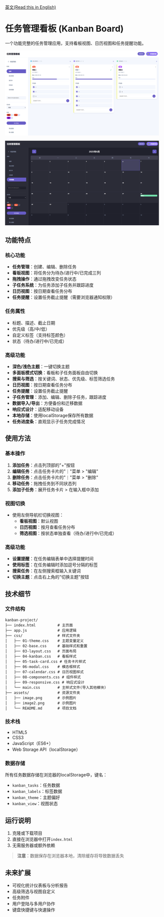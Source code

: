[英文(Read this in English)](README.md)
# 任务管理看板 (Kanban Board)

一个功能完整的任务管理应用，支持看板视图、日历视图和任务提醒功能。

![Kanban Board 截图](/assets/image.png) 

![Kanban Board 截图](/assets/image2.png)

## 功能特点

### 核心功能

- **任务管理**：创建、编辑、删除任务
- **看板视图**：将任务分为待办/进行中/已完成三列
- **拖拽操作**：通过拖拽改变任务状态
- **子任务系统**：为任务添加子任务并跟踪进度
- **日历视图**：按日期查看任务分布
- **任务提醒**：设置任务截止提醒（需要浏览器通知权限）

### 任务属性

- 标题、描述、截止日期
- 优先级（高/中/低）
- 自定义标签（支持标签颜色）
- 状态（待办/进行中/已完成）

### 高级功能

- **深色/浅色主题**：一键切换主题
- **多面板模式切换**：看板和子任务面板自由切换
- **搜索与筛选**：按关键词、状态、优先级、标签筛选任务
- **日历视图**：按日期查看任务分布
- **任务提醒**：设置任务截止提醒
- **子任务管理**：添加、编辑、删除子任务，跟踪进度
- **数据导入/导出**：方便备份和迁移数据
- **响应式设计**：适配移动设备
- **本地存储**：使用localStorage保存所有数据
- **任务进度条**：直观显示子任务完成情况

## 使用方法

### 基本操作

1. **添加任务**：点击列顶部的"+"按钮
2. **编辑任务**：点击任务卡片的"⋮"菜单 > "编辑"
3. **删除任务**：点击任务卡片的"⋮"菜单 > "删除"
4. **移动任务**：拖拽任务到不同状态列
5. **添加子任务**：展开任务卡片 > 在输入框中添加

### 视图切换

- 使用左侧导航栏切换视图：
  - **看板视图**：默认视图
  - **日历视图**：按月查看任务分布
  - **筛选视图**：按状态单独查看（待办/进行中/已完成）

### 高级功能

- **设置提醒**：在任务编辑表单中选择提醒时间
- **使用标签**：在任务编辑时添加逗号分隔的标签
- **搜索任务**：在左侧搜索框输入关键词
- **切换主题**：点击右上角的"切换主题"按钮

## 技术细节

### 文件结构
```
kanban-project/
├── index.html          # 主页面
├── app.js              # 应用逻辑
├── css/                # 样式文件夹
│   ├── 01-theme.css    # 主题变量定义
│   ├── 02-base.css     # 基础样式和重置
│   ├── 03-layout.css   # 页面布局
│   ├── 04-kanban.css   # 看板样式
│   ├── 05-task-card.css # 任务卡片样式
│   ├── 06-modal.css    # 模态框样式
│   ├── 07-calendar.css # 日历视图样式
│   ├── 08-components.css # 组件样式
│   ├── 09-responsive.css # 响应式设计
│   └── main.css        # 主样式文件(导入其他模块)
├── assets/             # 资源文件夹
│   ├── image.png       # 示例图片
│   ├── image2.png      # 示例图片
│   └── README.md       # 项目文档
```

### 技术栈

- HTML5
- CSS3
- JavaScript（ES6+）
- Web Storage API（localStorage）

### 数据存储

所有任务数据存储在浏览器的localStorage中，键名：

- `kanban_tasks`：任务数据
- `kanban_labels`：标签数据
- `kanban_theme`：主题偏好
- `kanban_view`：视图状态

## 运行说明

1. 克隆或下载项目
2. 直接在浏览器中打开`index.html`
3. 无需服务器或额外依赖

> **注意**：数据保存在浏览器本地，清除缓存将导致数据丢失

## 未来扩展

- 可视化统计仪表板与分析报告
- 高级筛选与视图自定义
- 任务附件
- 用户登陆与多用户协作
- 键盘快捷键与快速操作

